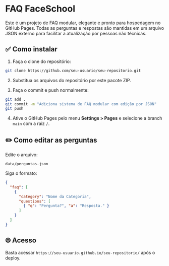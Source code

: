 # FAQ FaceSchool

Este é um projeto de FAQ modular, elegante e pronto para hospedagem no GitHub Pages. Todas as perguntas e respostas são mantidas em um arquivo JSON externo para facilitar a atualização por pessoas não técnicas.

## ✅ Como instalar

1. Faça o clone do repositório:
```bash
git clone https://github.com/seu-usuario/seu-repositorio.git
```

2. Substitua os arquivos do repositório por este pacote ZIP.

3. Faça o commit e push normalmente:
```bash
git add .
git commit -m "Adiciona sistema de FAQ modular com edição por JSON"
git push
```

4. Ative o GitHub Pages pelo menu **Settings > Pages** e selecione a branch `main` com a raiz `/`.

## ✏️ Como editar as perguntas

Edite o arquivo:
```
data/perguntas.json
```
Siga o formato:
```json
{
  "faq": [
    {
      "category": "Nome da Categoria",
      "questions": [
        { "q": "Pergunta?", "a": "Resposta." }
      ]
    }
  ]
}
```

## 🌐 Acesso

Basta acessar `https://seu-usuario.github.io/seu-repositorio/` após o deploy.
